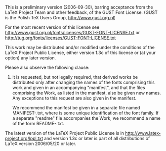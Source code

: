 This is a preliminary version (2006-09-30), barring acceptance from
the LaTeX Project Team and other feedback, of the GUST Font License.
(GUST is the Polish TeX Users Group, http://www.gust.org.pl)

For the most recent version of this license see
http://www.gust.org.pl/fonts/licenses/GUST-FONT-LICENSE.txt
or
http://tug.org/fonts/licenses/GUST-FONT-LICENSE.txt

This work may be distributed and/or modified under the conditions
of the LaTeX Project Public License, either version 1.3c of this
license or (at your option) any later version.

Please also observe the following clause:
1) it is requested, but not legally required, that derived works be
   distributed only after changing the names of the fonts comprising this
   work and given in an accompanying "manifest", and that the
   files comprising the Work, as listed in the manifest, also be given
   new names. Any exceptions to this request are also given in the
   manifest.

   We recommend the manifest be given in a separate file named
   MANIFEST-<fontid>.txt, where <fontid> is some unique identification
   of the font family. If a separate "readme" file accompanies the Work,
   we recommend a name of the form README-<fontid>.txt.

The latest version of the LaTeX Project Public License is in
http://www.latex-project.org/lppl.txt and version 1.3c or later
is part of all distributions of LaTeX version 2006/05/20 or later.